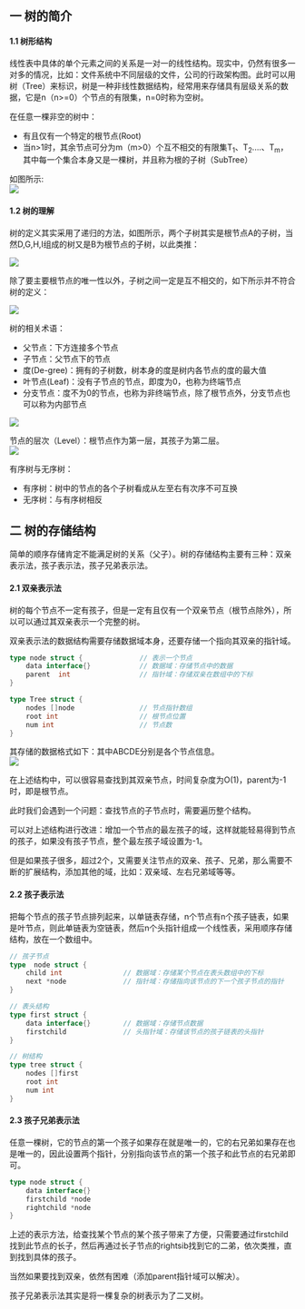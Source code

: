 ## 一 树的简介

#### 1.1 树形结构

线性表中具体的单个元素之间的关系是一对一的线性结构。现实中，仍然有很多一对多的情况，比如：文件系统中不同层级的文件，公司的行政架构图。此时可以用树（Tree）来标识，树是一种非线性数据结构，经常用来存储具有层级关系的数据，它是n（n>=0）个节点的有限集，n=0时称为空树。  

在任意一棵非空的树中：
- 有且仅有一个特定的根节点(Root)
- 当n>1时，其余节点可分为m（m>0）个互不相交的有限集T<sub>1</sub>、T<sub>2</sub>....、T<sub>m</sub>，其中每一个集合本身又是一棵树，并且称为根的子树（SubTree）

如图所示:   
![](../images/structure/tree-1.png)

#### 1.2 树的理解

树的定义其实采用了递归的方法，如图所示，两个子树其实是根节点A的子树，当然D,G,H,I组成的树又是B为根节点的子树，以此类推：  

![](../images/structure/tree-2.png)

除了要主要根节点的唯一性以外，子树之间一定是互不相交的，如下所示并不符合树的定义：

![](../images/structure/tree-3.png)

树的相关术语：
- 父节点：下方连接多个节点
- 子节点：父节点下的节点
- 度(De-gree)：拥有的子树数，树本身的度是树内各节点的度的最大值
- 叶节点(Leaf)：没有子节点的节点，即度为0，也称为终端节点
- 分支节点：度不为0的节点，也称为非终端节点，除了根节点外，分支节点也可以称为内部节点

![](../images/structure/tree-4.png)

节点的层次（Level）：根节点作为第一层，其孩子为第二层。  
![](../images/structure/tree-5.png)

有序树与无序树：
- 有序树：树中的节点的各个子树看成从左至右有次序不可互换
- 无序树：与有序树相反

## 二 树的存储结构

简单的顺序存储肯定不能满足树的关系（父子）。树的存储结构主要有三种：双亲表示法，孩子表示法，孩子兄弟表示法。 

#### 2.1 双亲表示法

树的每个节点不一定有孩子，但是一定有且仅有一个双亲节点（根节点除外），所以可以通过其双亲表示一个完整的树。  

双亲表示法的数据结构需要存储数据域本身，还要存储一个指向其双亲的指针域。  

```go
type node struct {              // 表示一个节点
    data interface{}            // 数据域：存储节点中的数据
    parent  int                 // 指针域：存储双亲在数组中的下标
}

type Tree struct {
    nodes []node                // 节点指针数组
    root int                    // 根节点位置
    num int                     // 节点数
}
```

其存储的数据格式如下：其中ABCDE分别是各个节点信息。  
![](../images/structure/tree-6.png)  

在上述结构中，可以很容易查找到其双亲节点，时间复杂度为O(1)，parent为-1时，即是根节点。  

此时我们会遇到一个问题：查找节点的子节点时，需要遍历整个结构。  

可以对上述结构进行改进：增加一个节点的最左孩子的域，这样就能轻易得到节点的孩子，如果没有孩子节点，整个最左孩子域设置为-1。  

但是如果孩子很多，超过2个，又需要关注节点的双亲、孩子、兄弟，那么需要不断的扩展结构，添加其他的域，比如：双亲域、左右兄弟域等等。  


#### 2.2 孩子表示法

把每个节点的孩子节点排列起来，以单链表存储，n个节点有n个孩子链表，如果是叶节点，则此单链表为空链表，然后n个头指针组成一个线性表，采用顺序存储结构，放在一个数组中。  

```go
// 孩子节点
type  node struct {
    child int               // 数据域：存储某个节点在表头数组中的下标
    next *node              // 指针域：存储指向该节点的下一个孩子节点的指针
}

// 表头结构
type first struct {
    data interface{}        // 数据域：存储节点数据
    firstchild              // 头指针域：存储该节点的孩子链表的头指针
}

// 树结构
type tree struct {
    nodes []first
    root int
    num int
}

```

#### 2.3 孩子兄弟表示法

任意一棵树，它的节点的第一个孩子如果存在就是唯一的，它的右兄弟如果存在也是唯一的，因此设置两个指针，分别指向该节点的第一个孩子和此节点的右兄弟即可。  

```go
type node struct {
    data interface{}
    firstchild *node
    rightchild *node
}
```

上述的表示方法，给查找某个节点的某个孩子带来了方便，只需要通过firstchild找到此节点的长子，然后再通过长子节点的rightsib找到它的二弟，依次类推，直到找到具体的孩子。  

当然如果要找到双亲，依然有困难（添加parent指针域可以解决）。  

孩子兄弟表示法其实是将一棵复杂的树表示为了二叉树。  
